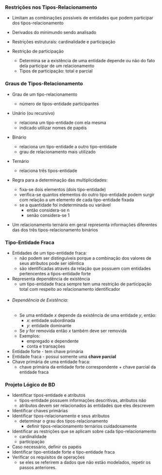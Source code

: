 ### Restrições nos Tipos-Relacionamento
- Limitam as combinações possíveis de entidades que podem participar dos tipos-relacionamento
- Derivados do minimundo sendo analisado
- Restrições estruturais: cardinalidade e participação

- Restrição de participação
	- Determina se a existência de uma entidade depende ou não do fato dela participar de um relacionamento
	- Tipos de participação: total e parcial

### Graus de Tipos-Relacionamento
- Grau de um tipo-relacionamento
	- número de tipos-entidade participantes
- Unário (ou recursivo)
	- relaciona um tipo-entidade com ela mesma
	- indicado utilizar nomes de papéis
- Binário
	- relaciona um tipo-entidade a outro tipo-entidade
	- grau de relacionamento mais utilizado
- Ternário
	- relaciona três tipos-entidade

- Regra para a determinação das multiplicidades:
	- fixa-se dois elementos (dois tipo-entidade)
	- verifica-se quantos elementos do outro tipo-entidade podem surgir com relação a um elemento de cada tipo-entidade fixada
	- se a quantidade foi indeterminada ou variável
		- então considera-se n
		- senão considera-se 1
- Um relacionamento ternário em geral representa informações diferentes das dos três tipos-relacionamento binários

### Tipo-Entidade Fraca
- Entidades de um tipo-entidade fraca:
	- não podem ser distinguíveis porque a combinação dos valores de seus atributos pode ser idêntica
	- são identificadas através da relação que possuem com entidades pertencentes a tipos-entidade forte
- Representa dependência de existência
	- um tipo-entidade fraca sempre tem uma restrição de participação total com respeito ao relacionamento identificador
- ###### Dependência de Existência:
	- Se uma entidade _x_ depende da existência de uma entidade _y_, então:
		- _x_: entidade subordinada
		- _y_: entidade dominante
	- Se _y_ for removida então _x_ também deve ser removida
	- Exemplos:
		- empregado e dependente
		- conta e transações
- Entidade forte - tem chave primária
- Entidade fraca - possui somente uma **chave parcial**
- Chave primária de uma entidade fraca:
	- chave primária da entidade forte correspondente + chave parcial da entidade fraca

### Projeto Lógico de BD
- Identificar tipos-entidade e atributos
	- tipos-entidade possuem informações descritivas, atributos não
	- atributos devem ser relacionados às entidades que eles descrevem
- Identificar chaves primárias
- Identificar tipos-relacionamento e seus atributos
	- determinar o grau dos tipos-relacionamento
		- definir tipos-relacionamento ternários cuidadosamente
- Identificar as restrições que se aplicam sobre cada tipo-relacionamento
	- cardinalidade
	- participação
- Caso necessário, definir os papéis
- Identificar tipo-entidade forte e tipo-entidade fraca
- Verificar os requisitos de operações
	- se eles se referirem a dados que não estão modelados, repetir os passos anteriores.